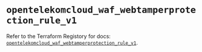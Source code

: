 # `opentelekomcloud_waf_webtamperprotection_rule_v1`

Refer to the Terraform Registory for docs: [`opentelekomcloud_waf_webtamperprotection_rule_v1`](https://registry.terraform.io/providers/opentelekomcloud/opentelekomcloud/1.34.3/docs/resources/waf_webtamperprotection_rule_v1).
